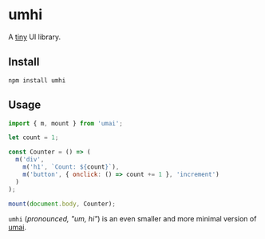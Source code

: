 # umhi

A [tiny](https://bundlephobia.com/package/umhi) UI library.

## Install

```shell
npm install umhi
```

## Usage

```js
import { m, mount } from 'umai';

let count = 1;

const Counter = () => (
  m('div',
    m('h1', `Count: ${count}`),
    m('button', { onclick: () => count += 1 }, 'increment')
  )
);

mount(document.body, Counter);
```

`umhi` (*pronounced, "um, hi"*) is an even smaller and more minimal version of [umai](https://github.com/kevinfiol/umai). 